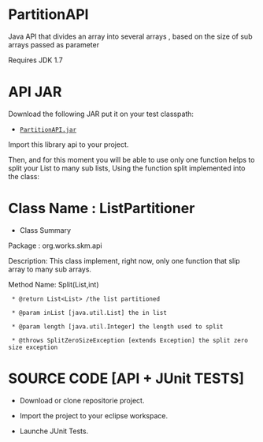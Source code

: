 # PartitionAPI
 Java API that divides an array into several arrays , based on the size of sub arrays passed as parameter

 Requires JDK 1.7 

# API JAR
Download the following JAR put it on your test classpath:

* [`PartitionAPI.jar`](http://download1327.mediafire.com/r1rmr3muy0gg/y4rakriqa2ahorj/partitionApi.jar)

Import this library api to your project.

Then, and for this moment you will be able to use only one function helps to split your List to many sub lists, Using the function split implemented into the class:


# Class Name : ListPartitioner

* Class Summary

Package : org.works.skm.api

Description:
This class implement, right now, only one function that slip array to many sub arrays.

Method Name: Split(List,int)

	 * @return List<List> /the list partitioned
	 
	 * @param inList [java.util.List] the in list
	 
	 * @param length [java.util.Integer] the length used to split
	 
	 * @throws SplitZeroSizeException [extends Exception] the split zero size exception
	 

# SOURCE CODE [API + JUnit TESTS]

* Download or clone repositorie project.

* Import the project to your eclipse workspace.

* Launche JUnit Tests.

